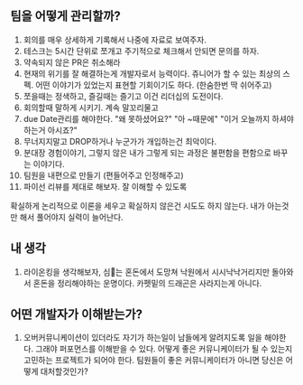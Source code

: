 ## 팀을 어떻게 관리할까?

1.  회의를 매우 상세하게 기록해서 나중에 자료로 보여주자.
2. 테스크는 5시간 단위로 쪼개고 주기적으로 체크해서 안되면 문의를 하자.
3. 약속되지 않은 PR은 취소해라
4. 현재의 위기를 잘 해결하는게 개발자로서 능력이다. 쥬니어가 할 수 있는 최상의 스펙. 어떤 이야기가 있었는지 표현할 기회이기도 하다. (한숨한번 딱 쉬어주고)
5. 쪼을때는 정색하고, 즐길때는 즐기고 이건 리더십의 도전이다.
6. 회의할때 말하게 시키기. 계속 말꼬리물고
7. due Date관리를 해야한다. "왜 못하셨어요?" "아 ~때문에" "이거 오늘까지 하셔야 하는거 아시죠?"
9. 무너지지말고 DROP하거나 누군가가 개입하는건 최악이다.
10. 분대장 경험이야기, 그렇지 않은 내가 그렇게 되는 과정은 불편함을 편함으로 바꾸는 이야기다.
11. 팀원을 내편으로 만들기 (편들어주고 인정해주고)
12. 파이선 리뷰를 제대로 해보자. 잘 이해할 수 있도록


확실하게 논리적으로 이론을 세우고 확실하지 않은건 시도도 하지 않는다. 내가 아는것만 해서 풀어야지 실력이 늘어난다.

## 내 생각
1. 라이온킹을 생각해보자, 심는 혼돈에서 도망쳐 낙원에서 시시낙낙거리지만 돌아와서 혼돈을 정리해야하는 운명이다. 카펫밑의 드래곤은 사라지는게 아니다.

## 어떤 개발자가 이해받는가?
1. 오버커뮤니케이션이 있더라도 자기가 하는일이 남들에게 알려지도록 일을 해야한다. 그래야 퍼포먼스를 이해받을 수 있다. 어떻게 좋은 커뮤니케이터가 될 수 있는지 고민하는 프로젝트가 되어야 한다. 팀원들이 좋은 커뮤니케이터가 아니면 당신은 어떻게 대처할것인가?
